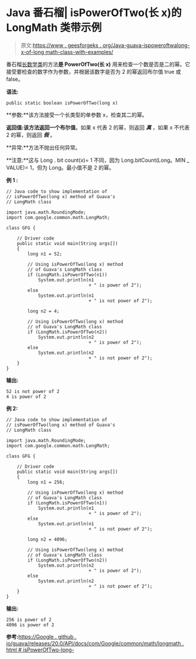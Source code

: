 # Java 番石榴| isPowerOfTwo(长 x)的 LongMath 类带示例

> 原文:[https://www . geesforgeks . org/Java-guava-ispoweroftwalong-x-of-long math-class-with-examples/](https://www.geeksforgeeks.org/java-guava-ispoweroftwolong-x-of-longmath-class-with-examples/)

番石榴[长数学类](https://www.geeksforgeeks.org/longmath-class-guava-java/)的方法**是 PowerOfTwo(长 x)** 用来检查一个数是否是二的幂。它接受要检查的数字作为参数，并根据该数字是否为 2 的幂返回布尔值 true 或 false。

**语法:**

```
public static boolean isPowerOfTwo(long x)

```

**参数:**该方法接受一个长类型的单参数 x，检查其二的幂。

**返回值:**该方法返回**一个布尔值**。如果 x 代表 2 的幂，则返回 ***真*** ，如果 x 不代表 2 的幂，则返回 ***假*** 。

**异常:**方法不抛出任何异常。

**注意:**这与 Long . bit count(x)= 1 不同，因为 Long.bitCount(Long。MIN _ VALUE)= 1，但为 Long。最小值不是 2 的幂。

**例 1 :**

```
// Java code to show implementation of
// isPowerOfTwo(long x) method of Guava's
// LongMath class

import java.math.RoundingMode;
import com.google.common.math.LongMath;

class GFG {

    // Driver code
    public static void main(String args[])
    {
        long n1 = 52;

        // Using isPowerOfTwo(long x) method
        // of Guava's LongMath class
        if (LongMath.isPowerOfTwo(n1))
            System.out.println(n1
                               + " is power of 2");
        else
            System.out.println(n1
                               + " is not power of 2");

        long n2 = 4;

        // Using isPowerOfTwo(long x) method
        // of Guava's LongMath class
        if (LongMath.isPowerOfTwo(n2))
            System.out.println(n2
                               + " is power of 2");
        else
            System.out.println(n2
                               + " is not power of 2");
    }
}
```

**输出:**

```
52 is not power of 2
4 is power of 2

```

**例 2:**

```
// Java code to show implementation of
// isPowerOfTwo(long x) method of Guava's
// LongMath class

import java.math.RoundingMode;
import com.google.common.math.LongMath;

class GFG {

    // Driver code
    public static void main(String args[])
    {
        long n1 = 256;

        // Using isPowerOfTwo(long x) method
        // of Guava's LongMath class
        if (LongMath.isPowerOfTwo(n1))
            System.out.println(n1
                               + " is power of 2");
        else
            System.out.println(n1
                               + " is not power of 2");

        long n2 = 4096;

        // Using isPowerOfTwo(long x) method
        // of Guava's LongMath class
        if (LongMath.isPowerOfTwo(n2))
            System.out.println(n2
                               + " is power of 2");
        else
            System.out.println(n2
                               + " is not power of 2");
    }
}
```

**输出:**

```
256 is power of 2
4096 is power of 2

```

**参考:**[https://Google . github . io/guava/releases/20.0/API/docs/com/Google/common/math/longmath . html # isPowerOfTwo-long-](https://google.github.io/guava/releases/20.0/api/docs/com/google/common/math/LongMath.html#isPowerOfTwo-long-)